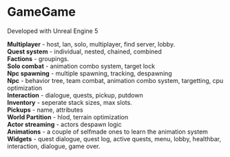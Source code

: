 # GameGame

Developed with Unreal Engine 5

<B>Multiplayer</B>  - host, lan, solo, multiplayer, find server, lobby.  <br />
<B>Quest system</B> - individual, nested, chained, combined<br />
<B>Factions</B> - groupings. <br />
<B>Solo combat</B> - animation combo system, target lock<br />
<B>Npc spawning</B> - multiple spawning, tracking, despawning<br />
<B>Npc</B> - behavior tree, team combat, animation combo system, targetting, cpu optimization <br />
<B>Interaction</B> - dialogue, quests, pickup, putdown<br />
<B>Inventory</B> - seperate stack sizes, max slots. <br />
<B>Pickups</B> - name, attributes<br />
<B>World Partition</B> - hlod, terrain optimization<br />
<B>Actor streaming</B> - actors despawn logic<br />
<B>Animations</B> - a couple of selfmade ones to learn the animation system <br />
<B>Widgets</B> - quest dialogue, quest log, active quests, menu, lobby, healthbar, interaction, dialogue, game over. <br />

